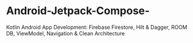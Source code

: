 # Android-Jetpack-Compose-
Kotlin Android App Development: Firebase Firestore, Hilt &amp; Dagger, ROOM DB, ViewModel, Navigation &amp; Clean Architecture
